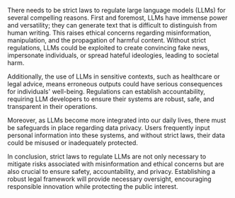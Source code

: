 There needs to be strict laws to regulate large language models (LLMs) for several compelling reasons. First and foremost, LLMs have immense power and versatility; they can generate text that is difficult to distinguish from human writing. This raises ethical concerns regarding misinformation, manipulation, and the propagation of harmful content. Without strict regulations, LLMs could be exploited to create convincing fake news, impersonate individuals, or spread hateful ideologies, leading to societal harm.

Additionally, the use of LLMs in sensitive contexts, such as healthcare or legal advice, means erroneous outputs could have serious consequences for individuals' well-being. Regulations can establish accountability, requiring LLM developers to ensure their systems are robust, safe, and transparent in their operations.

Moreover, as LLMs become more integrated into our daily lives, there must be safeguards in place regarding data privacy. Users frequently input personal information into these systems, and without strict laws, their data could be misused or inadequately protected.

In conclusion, strict laws to regulate LLMs are not only necessary to mitigate risks associated with misinformation and ethical concerns but are also crucial to ensure safety, accountability, and privacy. Establishing a robust legal framework will provide necessary oversight, encouraging responsible innovation while protecting the public interest.